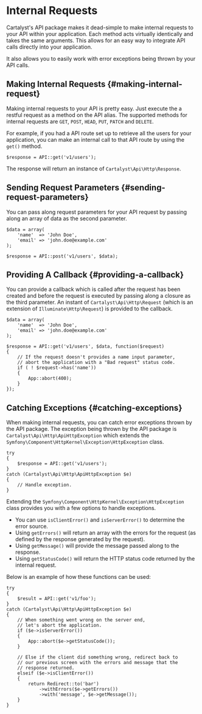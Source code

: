 # Internal Requests

Cartalyst's API package makes it dead-simple to make internal requests to your API within your application. Each method acts virtually identically and takes the same arguments. This allows for an easy way to integrate API calls directly into your application.

It also allows you to easily work with error exceptions being thrown by your API calls.

## Making Internal Requests {#making-internal-request}

Making internal requests to your API is pretty easy. Just execute the a restful request as a method on the API alias. The supported methods for internal requests are `GET`, `POST`, `HEAD`, `PUT`, `PATCH` and `DELETE`.

For example, if you had a API route set up to retrieve all the users for your application, you can make an internal call to that API route by using the `get()` method.

	$response = API::get('v1/users');

The response will return an instance of `Cartalyst\Api\Http\Response`.

## Sending Request Parameters {#sending-request-parameters}

You can pass along request parameters for your API request by passing along an array of data as the second parameter.

	$data = array(
		'name'  => 'John Doe',
		'email' => 'john.doe@example.com'
	);

	$response = API::post('v1/users', $data);

## Providing A Callback {#providing-a-callback}

You can provide a callback which is called after the request has been created and before the request is executed by passing along a closure as the third parameter. An instant of `Cartalyst\Api\Http\Request` (which is an extension of `Illuminate\Http\Request`) is provided to the callback.

	$data = array(
		'name'  => 'John Doe',
		'email' => 'john.doe@example.com'
	);

	$response = API::get('v1/users', $data, function($request)
	{
		// If the request doesn't provides a name input parameter,
		// abort the application with a "Bad request" status code.
		if ( ! $request->has('name'))
		{
			App::abort(400);
		}
	});

## Catching Exceptions {#catching-exceptions}

When making internal requests, you can catch error exceptions thrown by the API package. The exception being thrown by the API package is `Cartalyst\Api\Http\ApiHttpException` which extends the `Symfony\Component\HttpKernel\Exception\HttpException` class.

	try
	{
		$response = API::get('v1/users');
	}
	catch (Cartalyst\Api\Http\ApiHttpException $e)
	{
		// Handle exception.
	}

Extending the `Symfony\Component\HttpKernel\Exception\HttpException` class provides you with a few options to handle exceptions.

- You can use `isClientError()` and `isServerError()` to determine the error source.
- Using `getErrors()` will return an array with the errors for the request (as defined by the response generated by the request).
- Using `getMessage()` will provide the message passed along to the response.
- Using `getStatusCode()` will return the HTTP status code returned by the internal request.

Below is an example of how these functions can be used:

	try
	{
		$result = API::get('v1/foo');
	}
	catch (Cartalyst\Api\Http\ApiHttpException $e)
	{
		// When something went wrong on the server end,
		// let's abort the application.
		if ($e->isServerError())
		{
			App::abort($e->getStatusCode());
		}

		// Else if the client did something wrong, redirect back to
		// our previous screen with the errors and message that the
		// response returned.
		elseif ($e->isClientError())
		{
			return Redirect::to('bar')
				->withErrors($e->getErrors())
				->with('message', $e->getMessage());
		}
	}
